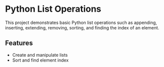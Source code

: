 # Python List Operations

This project demonstrates basic Python list operations such as appending, inserting, extending, removing, sorting, and finding the index of an element.

## Features
- Create and manipulate lists
- Sort and find element index
